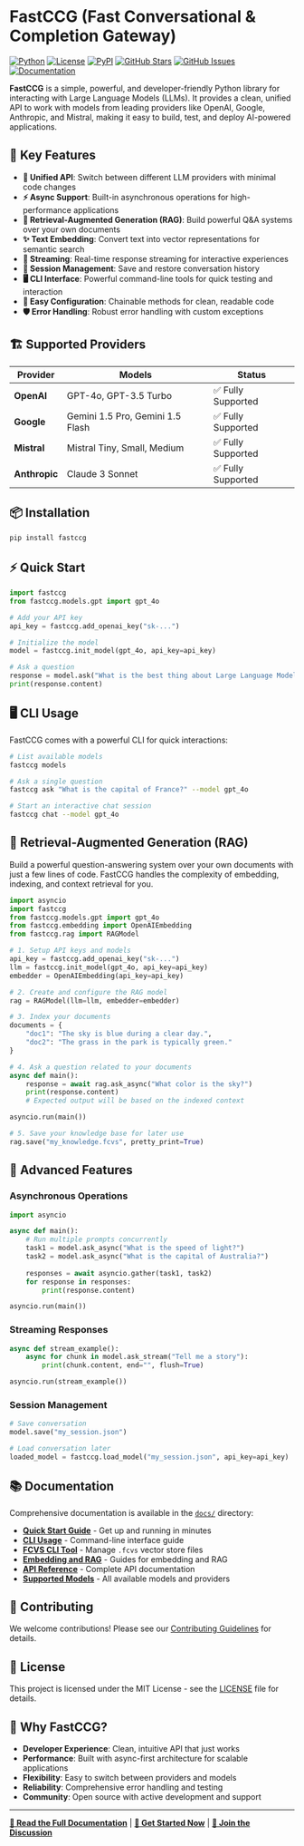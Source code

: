 # FastCCG (Fast Conversational & Completion Gateway)

[![Python](https://img.shields.io/badge/python-3.8+-blue.svg)](https://www.python.org/downloads/)
[![License](https://img.shields.io/badge/license-MIT-green.svg)](LICENSE)
[![PyPI](https://img.shields.io/pypi/v/fastccg.svg)](https://pypi.org/project/fastccg/)
[![GitHub Stars](https://img.shields.io/github/stars/mebaadwaheed/fastccg.svg)](https://github.com/mebaadwaheed/fastccg/stargazers)
[![GitHub Issues](https://img.shields.io/github/issues/mebaadwaheed/fastccg.svg)](https://github.com/mebaadwaheed/fastccg/issues)
[![Documentation](https://img.shields.io/badge/docs-available-brightgreen.svg)](https://github.com/mebaadwaheed/fastccg/tree/main/docs)

**FastCCG** is a simple, powerful, and developer-friendly Python library for interacting with Large Language Models (LLMs). It provides a clean, unified API to work with models from leading providers like OpenAI, Google, Anthropic, and Mistral, making it easy to build, test, and deploy AI-powered applications.

## 🚀 Key Features

- **🔄 Unified API**: Switch between different LLM providers with minimal code changes
- **⚡ Async Support**: Built-in asynchronous operations for high-performance applications
- **🧠 Retrieval-Augmented Generation (RAG)**: Build powerful Q&A systems over your own documents
- **✨ Text Embedding**: Convert text into vector representations for semantic search
- **🌊 Streaming**: Real-time response streaming for interactive experiences
- **💾 Session Management**: Save and restore conversation history
- **🖥️ CLI Interface**: Powerful command-line tools for quick testing and interaction
- **🔧 Easy Configuration**: Chainable methods for clean, readable code
- **🛡️ Error Handling**: Robust error handling with custom exceptions

## 🏗️ Supported Providers

| Provider | Models | Status |
|----------|--------|--------|
| **OpenAI** | GPT-4o, GPT-3.5 Turbo | ✅ Fully Supported |
| **Google** | Gemini 1.5 Pro, Gemini 1.5 Flash | ✅ Fully Supported |
| **Mistral** | Mistral Tiny, Small, Medium | ✅ Fully Supported |
| **Anthropic** | Claude 3 Sonnet | ✅ Fully Supported |

## 📦 Installation

```bash
pip install fastccg
```

## ⚡ Quick Start

```python
import fastccg
from fastccg.models.gpt import gpt_4o

# Add your API key
api_key = fastccg.add_openai_key("sk-...")

# Initialize the model
model = fastccg.init_model(gpt_4o, api_key=api_key)

# Ask a question
response = model.ask("What is the best thing about Large Language Models?")
print(response.content)
```

## 🖥️ CLI Usage

FastCCG comes with a powerful CLI for quick interactions:

```bash
# List available models
fastccg models

# Ask a single question
fastccg ask "What is the capital of France?" --model gpt_4o

# Start an interactive chat session
fastccg chat --model gpt_4o
```

## 🧠 Retrieval-Augmented Generation (RAG)

Build a powerful question-answering system over your own documents with just a few lines of code. FastCCG handles the complexity of embedding, indexing, and context retrieval for you.

```python
import asyncio
import fastccg
from fastccg.models.gpt import gpt_4o
from fastccg.embedding import OpenAIEmbedding
from fastccg.rag import RAGModel

# 1. Setup API keys and models
api_key = fastccg.add_openai_key("sk-...")
llm = fastccg.init_model(gpt_4o, api_key=api_key)
embedder = OpenAIEmbedding(api_key=api_key)

# 2. Create and configure the RAG model
rag = RAGModel(llm=llm, embedder=embedder)

# 3. Index your documents
documents = {
    "doc1": "The sky is blue during a clear day.",
    "doc2": "The grass in the park is typically green."
}

# 4. Ask a question related to your documents
async def main():
    response = await rag.ask_async("What color is the sky?")
    print(response.content)
    # Expected output will be based on the indexed context

asyncio.run(main())

# 5. Save your knowledge base for later use
rag.save("my_knowledge.fcvs", pretty_print=True)
```

## 🔄 Advanced Features

### Asynchronous Operations
```python
import asyncio

async def main():
    # Run multiple prompts concurrently
    task1 = model.ask_async("What is the speed of light?")
    task2 = model.ask_async("What is the capital of Australia?")
    
    responses = await asyncio.gather(task1, task2)
    for response in responses:
        print(response.content)

asyncio.run(main())
```

### Streaming Responses
```python
async def stream_example():
    async for chunk in model.ask_stream("Tell me a story"):
        print(chunk.content, end="", flush=True)

asyncio.run(stream_example())
```

### Session Management
```python
# Save conversation
model.save("my_session.json")

# Load conversation later
loaded_model = fastccg.load_model("my_session.json", api_key=api_key)
```

## 📚 Documentation

Comprehensive documentation is available in the [`docs/`](./docs/) directory:

- **[Quick Start Guide](./docs/quick_start.md)** - Get up and running in minutes
- **[CLI Usage](./docs/cli_usage.md)** - Command-line interface guide
- **[FCVS CLI Tool](./docs/fcvs_cli.md)** - Manage `.fcvs` vector store files
- **[Embedding and RAG](./docs/embedding_and_rag.md)** - Guides for embedding and RAG
- **[API Reference](./docs/api_reference.md)** - Complete API documentation
- **[Supported Models](./docs/supported_models.md)** - All available models and providers

## 🤝 Contributing

We welcome contributions! Please see our [Contributing Guidelines](CONTRIBUTING.md) for details.

## 📄 License

This project is licensed under the MIT License - see the [LICENSE](LICENSE) file for details.

## 🌟 Why FastCCG?

- **Developer Experience**: Clean, intuitive API that just works
- **Performance**: Built with async-first architecture for scalable applications
- **Flexibility**: Easy to switch between providers and models
- **Reliability**: Comprehensive error handling and testing
- **Community**: Open source with active development and support

---

**[📖 Read the Full Documentation](./docs/index.md)** | **[🚀 Get Started Now](./docs/quick_start.md)** | **[💬 Join the Discussion](https://github.com/mebaadwaheed/fastccg/discussions)**